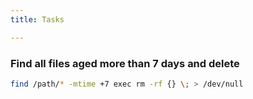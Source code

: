 ```yaml
---
title: Tasks

---
```


### Find all files aged more than 7 days and delete

```sh
find /path/* -mtime +7 exec rm -rf {} \; > /dev/null
```
